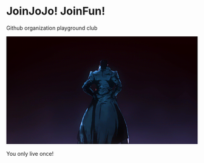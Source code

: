 # JoinJoJo! JoinFun!

Github organization playground club

![钻石星尘拳.gif](/profile/jojo.gif)

You only live once!
